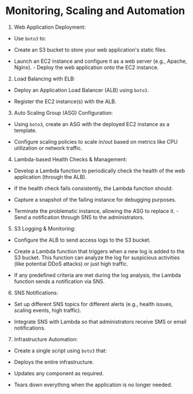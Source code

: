 # Monitoring, Scaling and Automation

1. Web Application Deployment: 

 - Use `boto3` to: 

 - Create an S3 bucket to store your web application's static files. 

 - Launch an EC2 instance and configure it as a web server (e.g., Apache, Nginx).  - Deploy the web application onto the EC2 instance. 

2. Load Balancing with ELB: 

 - Deploy an Application Load Balancer (ALB) using `boto3`. 

 - Register the EC2 instance(s) with the ALB. 

3. Auto Scaling Group (ASG) Configuration: 

 - Using `boto3`, create an ASG with the deployed EC2 instance as a template. 

 - Configure scaling policies to scale in/out based on metrics like CPU utilization or network traffic. 

4. Lambda-based Health Checks & Management: 

 - Develop a Lambda function to periodically check the health of the web application  (through the ALB). 

 - If the health check fails consistently, the Lambda function should: 

 - Capture a snapshot of the failing instance for debugging purposes.

 - Terminate the problematic instance, allowing the ASG to replace it.  - Send a notification through SNS to the administrators. 

5. S3 Logging & Monitoring: 

 - Configure the ALB to send access logs to the S3 bucket. 

 - Create a Lambda function that triggers when a new log is added to the S3 bucket. This function can analyze the log for suspicious activities (like potential DDoS attacks) or just high traffic. 

 - If any predefined criteria are met during the log analysis, the Lambda function sends a  notification via SNS. 

6. SNS Notifications: 

 - Set up different SNS topics for different alerts (e.g., health issues, scaling events, high traffic). 

 - Integrate SNS with Lambda so that administrators receive SMS or email notifications. 

7. Infrastructure Automation: 

 - Create a single script using `boto3` that: 

 - Deploys the entire infrastructure. 

 - Updates any component as required. 

 - Tears down everything when the application is no longer needed. 